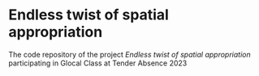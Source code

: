 # Endless twist of spatial appropriation

The code repository of the project _Endless twist of spatial appropriation_ participating in Glocal Class at Tender Absence 2023